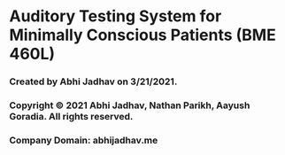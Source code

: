 # Auditory Testing System for Minimally Conscious Patients (BME 460L) 

### Created by Abhi Jadhav on 3/21/2021.
### Copyright © 2021 Abhi Jadhav, Nathan Parikh, Aayush Goradia. All rights reserved.
### Company Domain: abhijadhav.me

